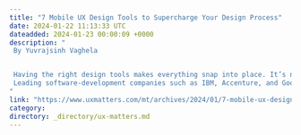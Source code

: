 ```yaml
---
title: "7 Mobile UX Design Tools to Supercharge Your Design Process"
date: 2024-01-22 11:13:33 UTC
dateadded: 2024-01-23 00:00:09 +0000
description: "
 By Yuvrajsinh Vaghela 


 Having the right design tools makes everything snap into place. It’s not just about making things pretty; it’s about establishing a user experience that feels natural to people and helps them get things done. With so many devices and screen sizes available on the market, you need the most effective UX design tools to ensure that the user interfaces you’re designing display properly on all of them. 
 Leading software-development companies such as IBM, Accenture, and Google have teams of UX design professionals who design solutions that meet both business and user requirements. They harness the power of the latest design tools to deliver captivating user experiences. Using the right UX design tools lets you refine and elevate your design process. Are you curious about which design tools can help you create the best UX designs? In this article, I’ll discuss seven mobile UX design tools that can help your business. Read More 
"
link: "https://www.uxmatters.com/mt/archives/2024/01/7-mobile-ux-design-tools-to-supercharge-your-design-process.php"
category:
directory: _directory/ux-matters.md
---
```

